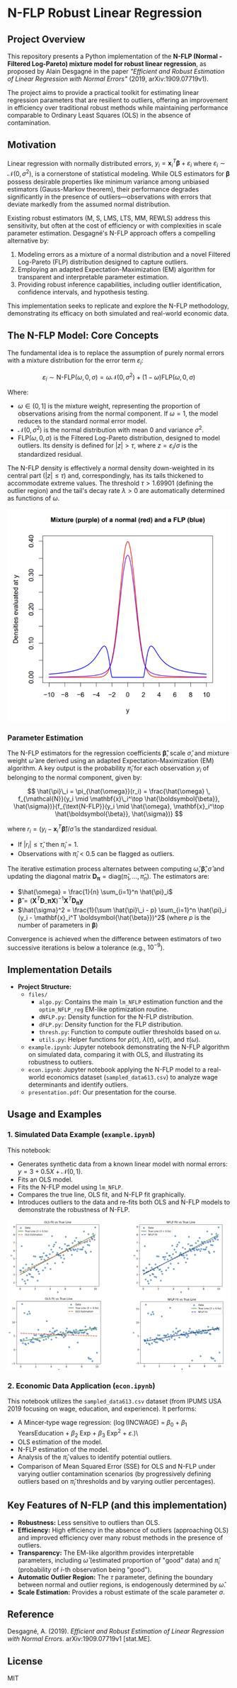 # N-FLP Robust Linear Regression

## Project Overview

This repository presents a Python implementation of the **N-FLP (Normal - Filtered Log-Pareto) mixture model for robust linear regression**, as proposed by Alain Desgagné in the paper *"Efficient and Robust Estimation of Linear Regression with Normal Errors"* (2019, arXiv:1909.07719v1).

The project aims to provide a practical toolkit for estimating linear regression parameters that are resilient to outliers, offering an improvement in efficiency over traditional robust methods while maintaining performance comparable to Ordinary Least Squares (OLS) in the absence of contamination.

## Motivation

Linear regression with normally distributed errors, $y_i = \mathbf{x}_i^T \boldsymbol{\beta} + \varepsilon_i$ where $\varepsilon_i \sim \mathcal{N}(0, \sigma^2)$, is a cornerstone of statistical modeling. While OLS estimators for $\boldsymbol{\beta}$ possess desirable properties like minimum variance among unbiased estimators (Gauss-Markov theorem), their performance degrades significantly in the presence of outliers—observations with errors that deviate markedly from the assumed normal distribution.

Existing robust estimators (M, S, LMS, LTS, MM, REWLS) address this sensitivity, but often at the cost of efficiency or with complexities in scale parameter estimation. Desgagné's N-FLP approach offers a compelling alternative by:
1.  Modeling errors as a mixture of a normal distribution and a novel Filtered Log-Pareto (FLP) distribution designed to capture outliers.
2.  Employing an adapted Expectation-Maximization (EM) algorithm for transparent and interpretable parameter estimation.
3.  Providing robust inference capabilities, including outlier identification, confidence intervals, and hypothesis testing.

This implementation seeks to replicate and explore the N-FLP methodology, demonstrating its efficacy on both simulated and real-world economic data.

## The N-FLP Model: Core Concepts

The fundamental idea is to replace the assumption of purely normal errors with a mixture distribution for the error term $\varepsilon_i$:

$$ \varepsilon_i \sim \text{N-FLP}(\omega, 0, \sigma) = \omega \mathcal{N}(0, \sigma^2) + (1 - \omega) \text{FLP}(\omega, 0, \sigma) $$

Where:
-   $\omega \in (0, 1]$ is the mixture weight, representing the proportion of observations arising from the normal component. If $\omega = 1$, the model reduces to the standard normal error model.
-   $\mathcal{N}(0, \sigma^2)$ is the normal distribution with mean 0 and variance $\sigma^2$.
-   $\text{FLP}(\omega, 0, \sigma)$ is the Filtered Log-Pareto distribution, designed to model outliers. Its density is defined for $|z| > \tau$, where $z = \varepsilon_i / \sigma$ is the standardized residual.

The N-FLP density is effectively a normal density down-weighted in its central part ($|z| \le \tau$) and, correspondingly, has its tails thickened to accommodate extreme values. The threshold $\tau > 1.69901$ (defining the outlier region) and the tail's decay rate $\lambda > 0$ are automatically determined as functions of $\omega$.

![nflp](/distribution.png)

### Parameter Estimation
The N-FLP estimators for the regression coefficients $\boldsymbol{\hat{\beta}}$, scale $\hat{\sigma}$, and mixture weight $\hat{\omega}$ are derived using an adapted Expectation-Maximization (EM) algorithm. A key output is the probability $\hat{\pi}_i$ for each observation $y_i$ of belonging to the normal component, given by:

$$
\hat{\pi}\_i = \pi_{\hat{\omega}}(r_i) = \frac{\hat{\omega} \, f_{\mathcal{N}}(y_i \mid \mathbf{x}\_i^\top \hat{\boldsymbol{\beta}}, \hat{\sigma})}{f_{\text{N-FLP}}(y_i \mid \hat{\omega}, \mathbf{x}_i^\top \hat{\boldsymbol{\beta}}, \hat{\sigma})}
$$

where $r_i = (y_i - \mathbf{x}_i^T \boldsymbol{\hat{\beta}}) / \hat{\sigma}$ is the standardized residual.
-   If $|r_i| \le \hat{\tau}$, then $\hat{\pi}_i = 1$.
-   Observations with $\hat{\pi}_i < 0.5$ can be flagged as outliers.

The iterative estimation process alternates between computing $\hat{\omega}, \boldsymbol{\hat{\beta}}, \hat{\sigma}$ and updating the diagonal matrix $\mathbf{D}_{\boldsymbol{\pi}} = \text{diag}(\hat{\pi}_1, \dots, \hat{\pi}_n)$. The estimators are:
-   $\hat{\omega} = \frac{1}{n} \sum_{i=1}^n \hat{\pi}_i$
-   $\boldsymbol{\hat{\beta}} = (\mathbf{X}^T \mathbf{D}\_{\boldsymbol{\pi}} \mathbf{X})^{-1} \mathbf{X}^T \mathbf{D}_{\boldsymbol{\pi}} \mathbf{y}$
-   $\hat{\sigma}^2 = \frac{1}{\sum \hat{\pi}\_i - p} \sum_{i=1}^n \hat{\pi}_i (y_i - \mathbf{x}_i^T \boldsymbol{\hat{\beta}})^2$
    (where $p$ is the number of parameters in $\boldsymbol{\beta}$)

Convergence is achieved when the difference between estimators of two successive iterations is below a tolerance (e.g., $10^{-9}$).

## Implementation Details

*   **Project Structure:**
      *   `files/`
          *   `algo.py`: Contains the main `lm_NFLP` estimation function and the `optim_NFLP_reg` EM-like optimization routine.
          *   `dNFLP.py`: Density function for the N-FLP distribution.
          *   `dFLP.py`: Density function for the FLP distribution.
          *   `thresh.py`: Function to compute outlier thresholds based on $\omega$.
          *   `utils.py`: Helper functions for $\rho(\tau)$, $\lambda(\tau)$, $\omega(\tau)$, and $\tau(\omega)$.
      *   `example.ipynb`: Jupyter notebook demonstrating the N-FLP algorithm on simulated data, comparing it with OLS, and illustrating its robustness to outliers.
      *   `econ.ipynb`: Jupyter notebook applying the N-FLP model to a real-world economics dataset (`sampled_data613.csv`) to analyze wage determinants and identify outliers.
      *   `presentation.pdf`: Our presentation for the course.

## Usage and Examples

### 1. Simulated Data Example (`example.ipynb`)
This notebook:
*   Generates synthetic data from a known linear model with normal errors: $y = 3 + 0.5X + \mathcal{N}(0, 1)$.
*   Fits an OLS model.
*   Fits the N-FLP model using `lm_NFLP`.
*   Compares the true line, OLS fit, and N-FLP fit graphically.
*   Introduces outliers to the data and re-fits both OLS and N-FLP models to demonstrate the robustness of N-FLP.

![compare](/comparision.png)

### 2. Economic Data Application (`econ.ipynb`)
This notebook utilizes the `sampled_data613.csv` dataset (from IPUMS USA 2019 focusing on wage, education, and experience). It performs:
*  A Mincer‑type wage regression:
\($\log(\text{INCWAGE})$ = $\beta_0$ + $\beta_1$ $\text{YearsEducation}$ + $\beta_2$ $\text{Exp}$ + $\beta_3$ $\text{Exp}^2$ + $\varepsilon$.)\
*   OLS estimation of the model.
*   N-FLP estimation of the model.
*   Analysis of the $\hat{\pi}_i$ values to identify potential outliers.
*   Comparison of Mean Squared Error (SSE) for OLS and N-FLP under varying outlier contamination scenarios (by progressively defining outliers based on $\hat{\pi}_i$ thresholds and by varying outlier percentages).


## Key Features of N-FLP (and this implementation)

*   **Robustness:** Less sensitive to outliers than OLS.
*   **Efficiency:** High efficiency in the absence of outliers (approaching OLS) and improved efficiency over many robust methods in the presence of outliers.
*   **Transparency:** The EM-like algorithm provides interpretable parameters, including $\hat{\omega}$ (estimated proportion of "good" data) and $\hat{\pi}_i$ (probability of $i$-th observation being "good").
*   **Automatic Outlier Region:** The $\tau$ parameter, defining the boundary between normal and outlier regions, is endogenously determined by $\hat{\omega}$.
*   **Scale Estimation:** Provides a robust estimate of the scale parameter $\sigma$.

## Reference

Desgagné, A. (2019). *Efficient and Robust Estimation of Linear Regression with Normal Errors*. arXiv:1909.07719v1 [stat.ME].

## License

MIT 
